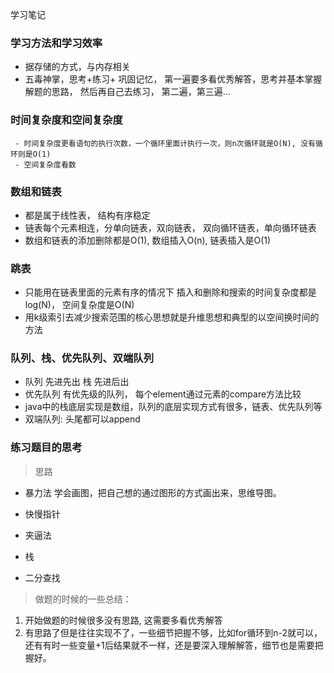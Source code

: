 学习笔记

### 学习方法和学习效率
- 据存储的方式，与内存相关
-  五毒神掌，思考+练习+ 巩固记忆， 第一遍要多看优秀解答，思考并基本掌握解题的思路， 然后再自己去练习， 第二遍，第三遍...
### 时间复杂度和空间复杂度
     - 时间复杂度更看语句的执行次数，一个循环里面计执行一次，则n次循环就是O(N), 没有循环则是O(1)
     - 空间复杂度看数
### 数组和链表
- 都是属于线性表， 结构有序稳定
- 链表每个元素相连，分单向链表，双向链表， 双向循环链表，单向循环链表
- 数组和链表的添加删除都是O(1),  数组插入O(n),  链表插入是O(1)
 
### 跳表 
- 只能用在链表里面的元素有序的情况下 插入和删除和搜索的时间复杂度都是log(N)， 空间复杂度是O(N)
- 用k级索引去减少搜索范围的核心思想就是升维思想和典型的以空间换时间的方法

### 队列、栈、优先队列、双端队列
- 队列 先进先出 栈 先进后出
- 优先队列 有优先级的队列， 每个element通过元素的compare方法比较
- java中的栈底层实现是数组，队列的底层实现方式有很多，链表、优先队列等
- 双端队列: 头尾都可以append
### 练习题目的思考
> 思路
- 暴力法 学会画图，把自己想的通过图形的方式画出来，思维导图。
   
     
    
- 快慢指针
- 夹逼法
- 栈
- 二分查找
> 做题的时候的一些总结：
1. 开始做题的时候很多没有思路, 这需要多看优秀解答
2. 有思路了但是往往实现不了，一些细节把握不够，比如for循环到n-2就可以，还有有时一些变量+1后结果就不一样，还是要深入理解解答，细节也是需要把握好。
